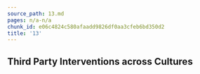 ```yaml
---
source_path: 13.md
pages: n/a-n/a
chunk_id: e06c4824c580afaadd9826df0aa3cfeb6bd350d2
title: '13'
---
```

## Third Party Interventions across Cultures
